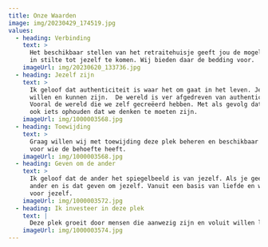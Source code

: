```yaml
---
title: Onze Waarden
image: img/20230429_174519.jpg
values:
  - heading: Verbinding
    text: >
      Het beschikbaar stellen van het retraitehuisje geeft jou de mogelijkheid
      in stilte tot jezelf te komen. Wij bieden daar de bedding voor.
    imageUrl: img/20230620_133736.jpg
  - heading: Jezelf zijn
    text: >
      Ik geloof dat authenticiteit is waar het om gaat in het leven. Jezelf
      willen en kunnen zijn.  De wereld is ver afgedreven van authenticiteit.
      Vooral de wereld die we zelf gecreëerd hebben. Met als gevolg dat wij zelf
      ook iets ophouden dat we denken te moeten zijn.
    imageUrl: img/1000003568.jpg
  - heading: Toewijding
    text: >
      Graag willen wij met toewijding deze plek beheren en beschikbaar stellen
      voor wie de behoefte heeft.
    imageUrl: img/1000003568.jpg
  - heading: Geven om de ander
    text: >
      Ik geloof dat de ander het spiegelbeeld is van jezelf. Als je geeft om de
      ander en is dat geven om jezelf. Vanuit een basis van liefde en waarde
      voor jezelf.
    imageUrl: img/1000003572.jpg
  - heading: Ik investeer in deze plek
    text: |
      Deze plek groeit door mensen die aanwezig zijn en voluit willen leven. 
    imageUrl: img/1000003574.jpg
---
```

